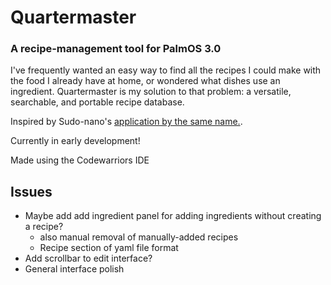 # Quartermaster
### A recipe-management tool for PalmOS 3.0

I've frequently wanted an easy way to find all the recipes I could make with the food I already have at home, or wondered what dishes use an ingredient. Quartermaster is my solution to that problem: a versatile, searchable, and portable recipe database.

Inspired by Sudo-nano's [application by the same name.](https://github.com/sudo-nano/quartermaster).

Currently in early development!

Made using the Codewarriors IDE


## Issues

 - Maybe add add ingredient panel for adding ingredients without creating a recipe?
 	- also manual removal of manually-added recipes
 	- Recipe section of yaml file format
 - Add scrollbar to edit interface?
 - General interface polish
